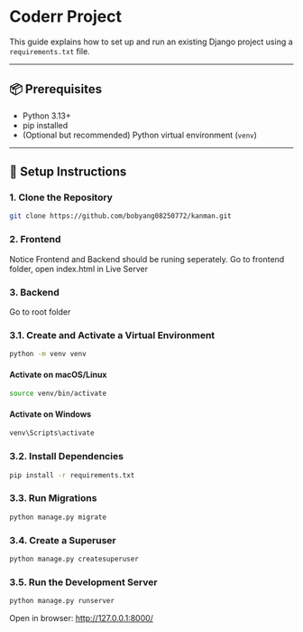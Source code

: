 # Coderr Project 

This guide explains how to set up and run an existing Django project using a `requirements.txt` file.

---

## 📦 Prerequisites

- Python 3.13+
- pip installed
- (Optional but recommended) Python virtual environment (`venv`)

---

## 🚀 Setup Instructions

### 1. Clone the Repository

```bash
git clone https://github.com/bobyang08250772/kanman.git
```

### 2. Frontend
Notice Frontend and Backend should be runing seperately.
Go to frontend folder, open index.html in Live Server

### 3. Backend
Go to root folder

### 3.1. Create and Activate a Virtual Environment
```bash
python -m venv venv
```

####  Activate on macOS/Linux
```bash
source venv/bin/activate
```

####  Activate on Windows
```bash
venv\Scripts\activate
```

### 3.2. Install Dependencies
```bash
pip install -r requirements.txt
```

### 3.3. Run Migrations
```bash
python manage.py migrate
```

### 3.4. Create a Superuser
```bash
python manage.py createsuperuser
```

### 3.5. Run the Development Server
```bash
python manage.py runserver
```
Open in browser: http://127.0.0.1:8000/








